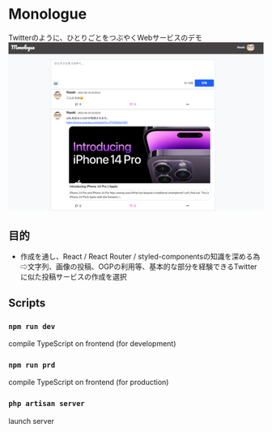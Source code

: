 # Monologue

Twitterのように、ひとりごとをつぶやくWebサービスのデモ
![ホーム画面](https://raw.githubusercontent.com/nkwtnb/Monologue/images/thumbnail.png)


## 目的

- 作成を通し、React / React Router / styled-componentsの知識を深める為  
  ⇨文字列、画像の投稿、OGPの利用等、基本的な部分を経験できるTwitterに似た投稿サービスの作成を選択

## Scripts

### `npm run dev`
compile TypeScript on frontend (for development)

### `npm run prd`
compile TypeScript on frontend (for production)

### `php artisan server`
launch server